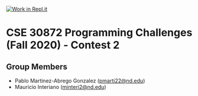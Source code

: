 [![Work in Repl.it](https://classroom.github.com/assets/work-in-replit-14baed9a392b3a25080506f3b7b6d57f295ec2978f6f33ec97e36a161684cbe9.svg)](https://classroom.github.com/online_ide?assignment_repo_id=326514&assignment_repo_type=GroupAssignmentRepo)
# CSE 30872 Programming Challenges (Fall 2020) - Contest 2

## Group Members

- Pablo Martinez-Abrego Gonzalez (pmarti22@nd.edu) 
- Mauricio Interiano (minteri2@nd.edu) 
